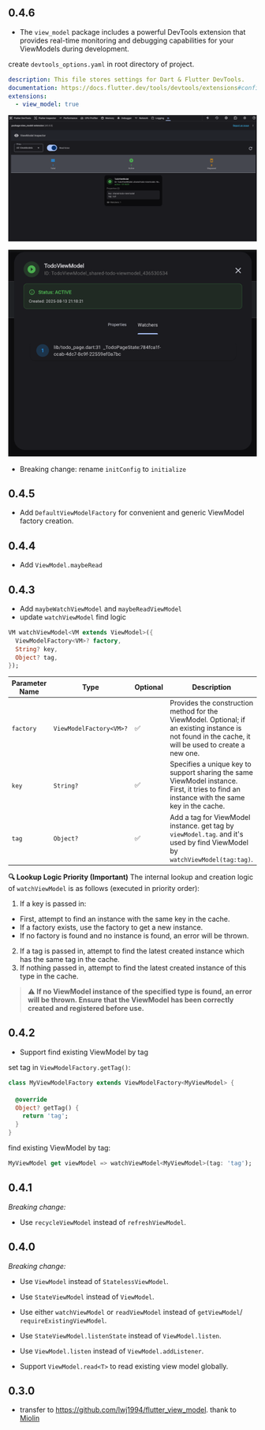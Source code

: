 ## 0.4.6
* The `view_model` package includes a powerful DevTools extension that provides real-time monitoring
and debugging capabilities for your ViewModels during development.

create `devtools_options.yaml` in root directory of project.

```yaml
description: This file stores settings for Dart & Flutter DevTools.
documentation: https://docs.flutter.dev/tools/devtools/extensions#configure-extension-enablement-states
extensions:
  - view_model: true
```

![devtool2.png](images/devtool2.png)  

![devtool1.png](images/devtool1.png)



* Breaking change: rename `initConfig` to `initialize`


## 0.4.5
* Add `DefaultViewModelFactory` for convenient and generic ViewModel factory creation.


## 0.4.4
* Add `ViewModel.maybeRead`

## 0.4.3

* Add `maybeWatchViewModel` and `maybeReadViewModel`
* update `watchViewModel` find logic

```dart
VM watchViewModel<VM extends ViewModel>({
  ViewModelFactory<VM>? factory,
  String? key,
  Object? tag,
});
```

| Parameter Name | Type                    | Optional | Description                                                                                                                                           |
|----------------|-------------------------|----------|-------------------------------------------------------------------------------------------------------------------------------------------------------|
| `factory`      | `ViewModelFactory<VM>?` | ✅        | Provides the construction method for the ViewModel. Optional; if an existing instance is not found in the cache, it will be used to create a new one. |
| `key`          | `String?`               | ✅        | Specifies a unique key to support sharing the same ViewModel instance. First, it tries to find an instance with the same key in the cache.            |
| `tag`          | `Object?`               | ✅        | Add a tag for ViewModel instance. get tag by `viewModel.tag`. and  it's used by find ViewModel by `watchViewModel(tag:tag)`.                          |

__🔍 Lookup Logic Priority (Important)__
The internal lookup and creation logic of `watchViewModel` is as follows (executed in priority
order):

1. If a key is passed in:

* First, attempt to find an instance with the same key in the cache.
* If a factory exists, use the factory to get a new instance.
* If no factory is found and no instance is found, an error will be thrown.

2. If a tag is passed in, attempt to find the latest created instance which has the same tag
   in the cache.
3. If nothing passed in, attempt to find the latest created instance of this type
   in the cache.

> __⚠️ If no ViewModel instance of the specified type is found, an error will be thrown. Ensure
that the ViewModel has been correctly created and registered before use.__

## 0.4.2

* Support find existing ViewModel by tag

set tag in `ViewModelFactory.getTag()`:

```dart
class MyViewModelFactory extends ViewModelFactory<MyViewModel> {

  @override
  Object? getTag() {
    return 'tag';
  }
}
```

find existing ViewModel by tag:

```dart
MyViewModel get viewModel => watchViewModel<MyViewModel>(tag: 'tag');
```

## 0.4.1

_Breaking change:_

* Use `recycleViewModel` instead of `refreshViewModel`.

## 0.4.0

_Breaking change:_

* Use `ViewModel` instead of `StatelessViewModel`.
* Use `StateViewModel` instead of `ViewModel`.
* Use either `watchViewModel` or `readViewModel` instead of `getViewModel`/
  `requireExistingViewModel`.
* Use `StateViewModel.listenState` instead of `ViewModel.listen`.
* Use `ViewModel.listen` instead of `ViewModel.addListener`.

* Support `ViewModel.read<T>` to read existing view model globally.

## 0.3.0

* transfer to https://github.com/lwj1994/flutter_view_model. thank
  to [Miolin](https://github.com/Miolin)